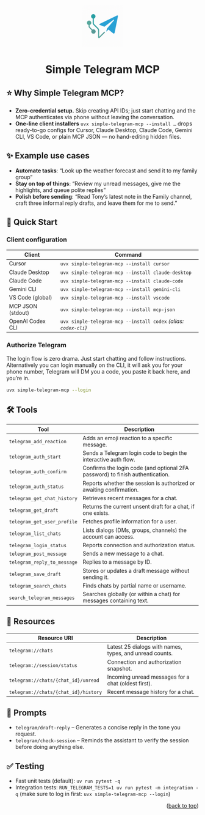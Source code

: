 <a id="top"></a>

<div align="center">
  <a href="https://github.com/elyase/simple-telegram-mcp">
    <img src="logo.png" alt="Logo" width="110" height="110">
  </a>

  <h1>Simple Telegram MCP</h1>
</div>

## ⭐ Why Simple Telegram MCP?

- **Zero-credential setup.** Skip creating API IDs; just start chatting and the MCP authenticates via phone without leaving the conversation.
- **One-line client installers** `uvx simple-telegram-mcp --install …` drops ready-to-go configs for Cursor, Claude Desktop, Claude Code, Gemini CLI, VS Code, or plain MCP JSON — no hand-editing hidden files.

## ✨ Example use cases

- **Automate tasks**: “Look up the weather forecast and send it to my family group”
- **Stay on top of things**: “Review my unread messages, give me the highlights, and queue polite replies”
- **Polish before sending**: “Read Tony’s latest note in the Family channel, craft three informal reply drafts, and leave them for me to send.”


## 🚀 Quick Start

### Client configuration

| Client            | Command                                           |
|-------------------|---------------------------------------------------|
| Cursor            | `uvx simple-telegram-mcp --install cursor`        |
| Claude Desktop    | `uvx simple-telegram-mcp --install claude-desktop`|
| Claude Code       | `uvx simple-telegram-mcp --install claude-code`   |
| Gemini CLI        | `uvx simple-telegram-mcp --install gemini-cli`    |
| VS Code (global)  | `uvx simple-telegram-mcp --install vscode`        |
| MCP JSON (stdout) | `uvx simple-telegram-mcp --install mcp-json`      |
| OpenAI Codex CLI  | `uvx simple-telegram-mcp --install codex` *(alias: `codex-cli`)* |

### Authorize Telegram

The login flow is zero drama. Just start chatting and follow instructions. Alternatively you can login manually on the CLI, it will ask you for your phone number, Telegram will DM you a code, you paste it back here, and you’re in.

```bash
uvx simple-telegram-mcp --login
```

## 🛠️ Tools

| Tool                     | Description                                                                 |
|--------------------------|-----------------------------------------------------------------------------|
| `telegram_add_reaction`  | Adds an emoji reaction to a specific message.                               |
| `telegram_auth_start`    | Sends a Telegram login code to begin the interactive auth flow.              |
| `telegram_auth_confirm`  | Confirms the login code (and optional 2FA password) to finish authentication.|
| `telegram_auth_status`   | Reports whether the session is authorized or awaiting confirmation.          |
| `telegram_get_chat_history` | Retrieves recent messages for a chat.                                    |
| `telegram_get_draft`     | Returns the current unsent draft for a chat, if one exists.                 |
| `telegram_get_user_profile` | Fetches profile information for a user.                                 |
| `telegram_list_chats`    | Lists dialogs (DMs, groups, channels) the account can access.               |
| `telegram_login_status`  | Reports connection and authorization status.                               |
| `telegram_post_message`  | Sends a new message to a chat.                                             |
| `telegram_reply_to_message` | Replies to a message by ID.                                             |
| `telegram_save_draft`    | Stores or updates a draft message without sending it.                      |
| `telegram_search_chats`  | Finds chats by partial name or username.                                   |
| `search_telegram_messages` | Searches globally (or within a chat) for messages containing text.      |

## 🧾 Resources

| Resource URI                       | Description                                                   |
|-----------------------------------|---------------------------------------------------------------|
| `telegram://chats`                | Latest 25 dialogs with names, types, and unread counts.       |
| `telegram://session/status`       | Connection and authorization snapshot.                        |
| `telegram://chats/{chat_id}/unread` | Incoming unread messages for a chat (oldest first).         |
| `telegram://chats/{chat_id}/history` | Recent message history for a chat.                         |

## 🧠 Prompts

- `telegram/draft-reply` – Generates a concise reply in the tone you request.
- `telegram/check-session` – Reminds the assistant to verify the session before doing anything else.


## ✅ Testing

- Fast unit tests (default): `uv run pytest -q`
- Integration tests: `RUN_TELEGRAM_TESTS=1 uv run pytest -m integration -q` (make sure to log in first: `uvx simple-telegram-mcp --login`)

<p align="right">(<a href="#top">back to top</a>)</p>
